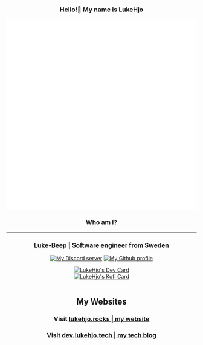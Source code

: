 <h3 align="center" fontWeight="Bold"> Hello!👋 My name is LukeHjo</h3>
<p align="center"><img src="assets/DiscordDev.png" alt="My Github profile" align="center" /></p>


<h3 align="center" fontWeight="Bold" fontsize="30">Who am I?</h3>

-------

<h3 align="center">Luke-Beep | Software engineer from Sweden</h3>
<p align="center">
<a href="https://discord.gg/ndjNzKCmff"><img src="https://img.shields.io/badge/discord-join-blue?style=flat-square&logo=discord" alt="My Discord server" /></a>
<a href="https://github.com/luke-beep"><img src="https://img.shields.io/badge/github-view-blue?style=flat-square&logo=github" alt="My Github profile" /></a>
    </p>


<div align="center">
<a href="https://app.daily.dev/LukeHjo"><img src="https://api.daily.dev/devcards/bff7c01a71d54e2a8d9fd517cbde801f.png?r=wgj" width="400" alt="LukeHjo's Dev Card"/></a>
    <br />
        <a href="https://ko-fi.com/U6U4JVO4N"><img src="https://ko-fi.com/img/githubbutton_sm.svg" width="400" alt="LukeHjo's Kofi Card"/></a>
  <br />
  <br />
  </div>

<h2 align="center" fontWeight="Bold">My Websites</h2>
<h3 align="center" fontWeight="Bold">Visit <a href="https://lukehjo.rocks" align="center">lukehjo.rocks | my website</a></h3>
<h3 align="center" fontWeight="Bold">Visit <a href="https://dev.lukehjo.tech" align="center">dev.lukehjo.tech | my tech blog</a></h3>

